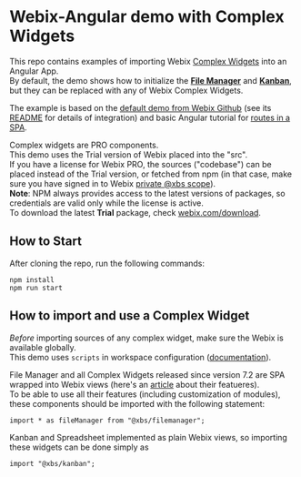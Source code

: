 Webix-Angular demo with Complex Widgets
================

This repo contains examples of importing Webix [Complex Widgets](https://webix.com/widget/complex-widgets/) into an Angular App.<br/>By default, the demo shows how to initialize the [**File Manager**](https://webix.com/filemanager/) and [**Kanban**](https://webix.com/kanban/), but they can be replaced with any of Webix Complex Widgets. 

The example is based on the [default demo from Webix Github](https://github.com/webix-hub/angular2-demo) (see its [README](https://github.com/webix-hub/angular2-demo#basics-of-usage) for details of integration) and basic Angular tutorial for [routes in a SPA](https://angular.io/guide/router-tutorial#using-angular-routes-in-a-single-page-application). <br/>


Complex widgets are PRO components.<br/>This demo uses the Trial version of Webix placed into the "src". <br/>If you have a license for Webix PRO, the sources ("codebase") can be placed instead of the Trial version, or fetched from npm (in that case, make sure you have signed in to Webix [private @xbs scope](https://docs.webix.com/desktop__install.html#installingwithnpm)). <br/>
**Note**: NPM always provides access to the latest versions of packages, so credentials are valid only while the license is active. <br/>
To download the latest **Trial** package, check [webix.com/download](https://webix.com/download/).

How to Start
----------------

After cloning the repo, run the following commands:

```
npm install
npm run start
```

How to import and use a Complex Widget
-------

*Before* importing sources of any complex widget, make sure the Webix is available globally.<br/>This demo uses `scripts` in workspace configuration ([documentation](https://angular.io/guide/workspace-config#style-script-config)). 

File Manager and all Complex Widgets released since version 7.2 are SPA wrapped into Webix views (here's an [article](https://blog.webix.com/new-strategy-of-complex-widgets-why-webix-jet/) about their featueres).<br/>To be able to use all their features (including customization of modules), these components should be imported with the following statement:
```
import * as fileManager from "@xbs/filemanager";
```
Kanban and Spreadsheet implemented as plain Webix views, so importing these widgets can be done simply as 
```
import "@xbs/kanban";
```
